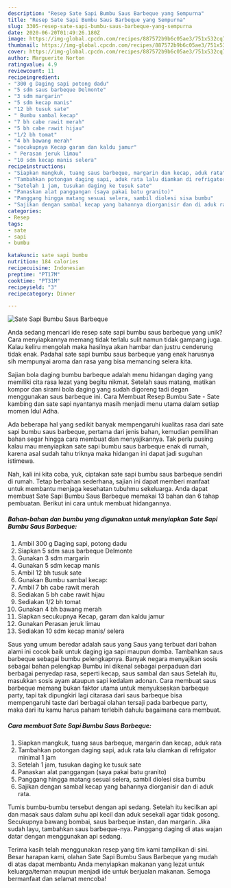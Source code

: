 ```yaml
---
description: "Resep Sate Sapi Bumbu Saus Barbeque yang Sempurna"
title: "Resep Sate Sapi Bumbu Saus Barbeque yang Sempurna"
slug: 3305-resep-sate-sapi-bumbu-saus-barbeque-yang-sempurna
date: 2020-06-20T01:49:26.180Z
image: https://img-global.cpcdn.com/recipes/887572b9b6c05ae3/751x532cq70/sate-sapi-bumbu-saus-barbeque-foto-resep-utama.jpg
thumbnail: https://img-global.cpcdn.com/recipes/887572b9b6c05ae3/751x532cq70/sate-sapi-bumbu-saus-barbeque-foto-resep-utama.jpg
cover: https://img-global.cpcdn.com/recipes/887572b9b6c05ae3/751x532cq70/sate-sapi-bumbu-saus-barbeque-foto-resep-utama.jpg
author: Marguerite Norton
ratingvalue: 4.9
reviewcount: 11
recipeingredient:
- "300 g Daging sapi potong dadu"
- "5 sdm saus barbeque Delmonte"
- "3 sdm margarin"
- "5 sdm kecap manis"
- "12 bh tusuk sate"
- " Bumbu sambal kecap"
- "7 bh cabe rawit merah"
- "5 bh cabe rawit hijau"
- "1/2 bh tomat"
- "4 bh bawang merah"
- "secukupnya Kecap garam dan kaldu jamur"
- " Perasan jeruk limau"
- "10 sdm kecap manis selera"
recipeinstructions:
- "Siapkan mangkuk, tuang saus barbeque, margarin dan kecap, aduk rata"
- "Tambahkan potongan daging sapi, aduk rata lalu diamkan di refrigator minimal 1 jam"
- "Setelah 1 jam, tusukan daging ke tusuk sate"
- "Panaskan alat panggangan (saya pakai batu granito)"
- "Panggang hingga matang sesuai selera, sambil diolesi sisa bumbu"
- "Sajikan dengan sambal kecap yang bahannya diorganisir dan di aduk rata."
categories:
- Resep
tags:
- sate
- sapi
- bumbu

katakunci: sate sapi bumbu 
nutrition: 184 calories
recipecuisine: Indonesian
preptime: "PT17M"
cooktime: "PT31M"
recipeyield: "3"
recipecategory: Dinner

---
```



![Sate Sapi Bumbu Saus Barbeque](https://img-global.cpcdn.com/recipes/887572b9b6c05ae3/751x532cq70/sate-sapi-bumbu-saus-barbeque-foto-resep-utama.jpg)

Anda sedang mencari ide resep sate sapi bumbu saus barbeque yang unik? Cara menyiapkannya memang tidak terlalu sulit namun tidak gampang juga. Kalau keliru mengolah maka hasilnya akan hambar dan justru cenderung tidak enak. Padahal sate sapi bumbu saus barbeque yang enak harusnya sih mempunyai aroma dan rasa yang bisa memancing selera kita.

Sajian bola daging bumbu barbeque adalah menu hidangan daging yang memiliki cita rasa lezat yang begitu nikmat. Setelah saus matang, matikan kompor dan sirami bola daging yang sudah digoreng tadi degan menggunakan saus barbeque ini. Cara Membuat Resep Bumbu Sate - Sate kambing dan sate sapi nyantanya masih menjadi menu utama dalam setiap momen Idul Adha.

Ada beberapa hal yang sedikit banyak mempengaruhi kualitas rasa dari sate sapi bumbu saus barbeque, pertama dari jenis bahan, kemudian pemilihan bahan segar hingga cara membuat dan menyajikannya. Tak perlu pusing kalau mau menyiapkan sate sapi bumbu saus barbeque enak di rumah, karena asal sudah tahu triknya maka hidangan ini dapat jadi suguhan istimewa.


Nah, kali ini kita coba, yuk, ciptakan sate sapi bumbu saus barbeque sendiri di rumah. Tetap berbahan sederhana, sajian ini dapat memberi manfaat untuk membantu menjaga kesehatan tubuhmu sekeluarga. Anda dapat membuat Sate Sapi Bumbu Saus Barbeque memakai 13 bahan dan 6 tahap pembuatan. Berikut ini cara untuk membuat hidangannya.

<!--inarticleads1-->

##### Bahan-bahan dan bumbu yang digunakan untuk menyiapkan Sate Sapi Bumbu Saus Barbeque:

1. Ambil 300 g Daging sapi, potong dadu
1. Siapkan 5 sdm saus barbeque Delmonte
1. Gunakan 3 sdm margarin
1. Gunakan 5 sdm kecap manis
1. Ambil 12 bh tusuk sate
1. Gunakan  Bumbu sambal kecap:
1. Ambil 7 bh cabe rawit merah
1. Sediakan 5 bh cabe rawit hijau
1. Sediakan 1/2 bh tomat
1. Gunakan 4 bh bawang merah
1. Siapkan secukupnya Kecap, garam dan kaldu jamur
1. Gunakan  Perasan jeruk limau
1. Sediakan 10 sdm kecap manis/ selera


Saus yang umum beredar adalah saus yang Saus yang terbuat dari bahan alami ini cocok baik untuk daging iga sapi maupun domba. Tambahkan saus barbeque sebagai bumbu pelengkapnya. Banyak negara menyajikan sosis sebagai bahan pelengkap Bumbu ini dikenal sebagai perpaduan dari berbagai penyedap rasa, seperti kecap, saus sambal dan saus Setelah itu, masukkan sosis ayam ataupun sapi kedalam adonan. Cara membuat saus barbeque memang bukan faktor utama untuk menyukseskan barbeque party, tapi tak dipungkiri lagi citarasa dari saus barbeque bisa mempengaruhi taste dari berbagai olahan tersaji pada barbeque party, maka dari itu kamu harus paham terlebih dahulu bagaimana cara membuat. 

<!--inarticleads2-->

##### Cara membuat Sate Sapi Bumbu Saus Barbeque:

1. Siapkan mangkuk, tuang saus barbeque, margarin dan kecap, aduk rata
1. Tambahkan potongan daging sapi, aduk rata lalu diamkan di refrigator minimal 1 jam
1. Setelah 1 jam, tusukan daging ke tusuk sate
1. Panaskan alat panggangan (saya pakai batu granito)
1. Panggang hingga matang sesuai selera, sambil diolesi sisa bumbu
1. Sajikan dengan sambal kecap yang bahannya diorganisir dan di aduk rata.


Tumis bumbu-bumbu tersebut dengan api sedang. Setelah itu kecilkan api dan masak saus dalam suhu api kecil dan aduk sesekali agar tidak gosong. Secukupnya bawang bombai, saus barbeque instan, dan margarin. Jika sudah layu, tambahkan saus barbeque-nya. Panggang daging di atas wajan datar dengan menggunakan api sedang. 

Terima kasih telah menggunakan resep yang tim kami tampilkan di sini. Besar harapan kami, olahan Sate Sapi Bumbu Saus Barbeque yang mudah di atas dapat membantu Anda menyiapkan makanan yang lezat untuk keluarga/teman maupun menjadi ide untuk berjualan makanan. Semoga bermanfaat dan selamat mencoba!

